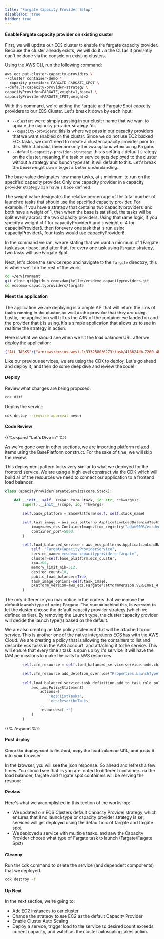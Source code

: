 ```yaml
---
title: "Fargate Capacity Provider Setup"
disableToc: true
hidden: true
---
```

 
#### Enable Fargate capacity provider on existing cluster

First, we will update our ECS cluster to enable the fargate capacity provider. Because the cluster already exists, we will do it via the CLI as it presently can't be done via the console on existing clusters.

Using the AWS CLI, run the following command:

```bash
aws ecs put-cluster-capacity-providers \
--cluster container-demo \
--capacity-providers FARGATE FARGATE_SPOT \
--default-capacity-provider-strategy \
capacityProvider=FARGATE,weight=1,base=1 \
capacityProvider=FARGATE_SPOT,weight=2
```

With this command, we're adding the Fargate and Fargate Spot capacity providers to our ECS Cluster. Let's break it down by each input:

 - `--cluster`: we're simply passing in our cluster name that we want to update the capacity provider strategy for.
 - `--capacity-providers`: this is where we pass in our capacity providers that we want enabled on the cluster. Since we do not use EC2 backed ECS tasks, we don't need to create a cluster capacity provider prior to this. With that said, there are only the two options when using Fargate.
 - `--default-capacity-provider-strategy`: this is setting a default strategy on the cluster; meaning, if a task or service gets deployed to the cluster without a strategy and launch type set, it will default to this. Let's break the base/weight down to get a better understanding.

The base value designates how many tasks, at a minimum, to run on the specified capacity provider. Only one capacity provider in a capacity provider strategy can have a base defined.

The weight value designates the relative percentage of the total number of launched tasks that should use the specified capacity provider. For example, if you have a strategy that contains two capacity providers, and both have a weight of 1, then when the base is satisfied, the tasks will be split evenly across the two capacity providers. Using that same logic, if you specify a weight of 1 for capacityProviderA and a weight of 4 for capacityProviderB, then for every one task that is run using capacityProviderA, four tasks would use capacityProviderB. 

In the command we ran, we are stating that we want a minimum of 1 Fargate task as our base, and after that, for every one task using Fargate strategy, two tasks will use Fargate Spot.

Next, let's clone the service repo and navigate to the `fargate` directory, this is where we'll do the rest of the work.

```bash
cd ~/environment
git clone git@github.com:adamjkeller/ecsdemo-capacityproviders.git
cd ecsdemo-capacityproviders/fargate
```

#### Meet the application

The application we are deploying is a simple API that will return the arns of tasks running in the cluster, as well as the provider that they are using.
Lastly, the application will tell us the ARN of the container we landed on and the provider that it is using. It's a simple application that allows us to see in realtime the strategy in action.

Here is what we should see when we hit the load balancer URL after we deploy the application:

```json
{"ALL_TASKS":{"arn:aws:ecs:us-west-2:333258026273:task/418624db-7260-4ba8-8704-4b057982b571":"FARGATE_SPOT","arn:aws:ecs:us-west-2:333258026273:task/722e89d9-ad20-43ff-8f1c-14f532cbf197":"FARGATE_SPOT","arn:aws:ecs:us-west-2:333258026273:task/73f5e189-ffed-4e3c-ba47-71b37faf2427":"FARGATE_SPOT","arn:aws:ecs:us-west-2:333258026273:task/9dd917d2-34fd-439b-b11f-10b3d7cf9e33":"FARGATE_SPOT","arn:aws:ecs:us-west-2:333258026273:task/a2c3e7f9-0609-4dbb-9a66-cc35a612d821":"FARGATE_SPOT","arn:aws:ecs:us-west-2:333258026273:task/b3c05d52-bc25-4e86-aa52-48da5e03cefa":"FARGATE_SPOT","arn:aws:ecs:us-west-2:333258026273:task/ce7072f1-7c9e-474b-b56b-daf7f3812f05":"FARGATE","arn:aws:ecs:us-west-2:333258026273:task/cf9221af-2de4-4902-92e7-13ede592fbb5":"FARGATE","arn:aws:ecs:us-west-2:333258026273:task/d238d331-fed7-454a-a220-35e2abd11696":"FARGATE","arn:aws:ecs:us-west-2:333258026273:task/de884884-5f84-4e09-ab1e-78e56c5a57d8":"FARGATE"},"MY_ARN":"arn:aws:ecs:us-west-2:333258026273:task/418624db-7260-4ba8-8704-4b057982b571","MY_STRATEGY":"FARGATE_SPOT"}
```

Like our previous services, we are using the CDK to deploy. Let's go ahead and deploy it, and then do some deep dive and review the code!

#### Deploy 

Review what changes are being proposed:

```bash
cdk diff
```

Deploy the service

```bash
cdk deploy --require-approval never
```

#### Code Review

{{%expand "Let's Dive in" %}}

As we've gone over in other sections, we are importing platform related items using the BasePlatform construct. For the sake of time, we will skip the review.

This deployment pattern looks very similar to what we deployed for the frontend service. We are using a high level construct via the CDK which will build all of the resources we need to connect our application to a frontend load balancer.

```python
class CapacityProviderFargateService(core.Stack):
    
    def __init__(self, scope: core.Stack, id: str, **kwargs):
        super().__init__(scope, id, **kwargs)

        self.base_platform = BasePlatform(self, self.stack_name)

        self.task_image = aws_ecs_patterns.ApplicationLoadBalancedTaskImageOptions(
            image=aws_ecs.ContainerImage.from_registry("adam9098/ecsdemo-capacityproviders:latest"),
            container_port=5000,
        )

        self.load_balanced_service = aws_ecs_patterns.ApplicationLoadBalancedFargateService(
            self, "FargateCapacityProviderService",
            service_name='ecsdemo-capacityproviders-fargate',
            cluster=self.base_platform.ecs_cluster,
            cpu=256,
            memory_limit_mib=512,
            desired_count=10,
            public_load_balancer=True,
            task_image_options=self.task_image,
            platform_version=aws_ecs.FargatePlatformVersion.VERSION1_4
        )
```

The only difference you may notice in the code is that we remove the default launch type of being Fargate. The reason behind this, is we want to let the cluster choose the default capacity provider strategy (which we defined earlier). By removing the Launch type, the cluster capacity provider will decide the launch type(s) based on the default.

We are also creating an IAM policy statement that will be attached to our service. This is another one of the native integrations ECS has with the AWS Cloud. We are creating a policy that is allowing the containers to list and describe ecs tasks in the AWS account, and attaching it to the service. This will ensure that every time a task is spun up by it's service, it will have the IAM permissions to make the calls to AWS resources.

```python
        self.cfn_resource = self.load_balanced_service.service.node.children[0]
        
        self.cfn_resource.add_deletion_override("Properties.LaunchType")
            
        self.load_balanced_service.task_definition.add_to_task_role_policy(
            aws_iam.PolicyStatement(
                actions=[
                    'ecs:ListTasks',
                    'ecs:DescribeTasks'
                ],
                resources=['*']
            )
        )
```
{{% /expand %}}

#### Post deploy

Once the deployment is finished, copy the load balancer URL, and paste it into your browser.

In the browser, you will see the json response. Go ahead and refresh a few times. You should see that as you are routed to different containers via the load balancer, fargate and fargate spot containers will be serving the respone.

#### Review

Here's what we accomplished in this section of the workshop:

- We updated our ECS Clusters default Capacity Provider strategy, which ensures that if no launch type or capacity provider strategy is set, services will get deployed using the default mix of fargate and fargate spot.
- We deployed a service with multiple tasks, and saw the Capacity Provider choose what type of Fargate task to launch (Fargate/Fargate Spot)

#### Cleanup

Run the cdk command to delete the service (and dependent components) that we deployed.

```bash
cdk destroy -f
```

#### Up Next

In the next section, we're going to:

- Add EC2 instances to our cluster
- Change the strategy to use EC2 as the default Capacity Provider
- Enable Cluster Auto Scaling 
- Deploy a service, trigger load to the service so desired count exceeds current capacity, and watch as the cluster autoscaling takes action.